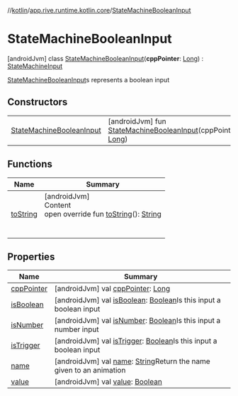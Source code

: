//[kotlin](../../../index.md)/[app.rive.runtime.kotlin.core](../index.md)/[StateMachineBooleanInput](index.md)



# StateMachineBooleanInput  
 [androidJvm] class [StateMachineBooleanInput](index.md)(**cppPointer**: [Long](https://kotlinlang.org/api/latest/jvm/stdlib/kotlin/-long/index.html)) : [StateMachineInput](../-state-machine-input/index.md)

[StateMachineBooleanInput](index.md)s represents a boolean input

   


## Constructors  
  
| | |
|---|---|
| <a name="app.rive.runtime.kotlin.core/StateMachineBooleanInput/StateMachineBooleanInput/#kotlin.Long/PointingToDeclaration/"></a>[StateMachineBooleanInput](-state-machine-boolean-input.md)| <a name="app.rive.runtime.kotlin.core/StateMachineBooleanInput/StateMachineBooleanInput/#kotlin.Long/PointingToDeclaration/"></a> [androidJvm] fun [StateMachineBooleanInput](-state-machine-boolean-input.md)(cppPointer: [Long](https://kotlinlang.org/api/latest/jvm/stdlib/kotlin/-long/index.html))   <br>|


## Functions  
  
|  Name |  Summary | 
|---|---|
| <a name="app.rive.runtime.kotlin.core/StateMachineBooleanInput/toString/#/PointingToDeclaration/"></a>[toString](to-string.md)| <a name="app.rive.runtime.kotlin.core/StateMachineBooleanInput/toString/#/PointingToDeclaration/"></a>[androidJvm]  <br>Content  <br>open override fun [toString](to-string.md)(): [String](https://kotlinlang.org/api/latest/jvm/stdlib/kotlin/-string/index.html)  <br><br><br>|


## Properties  
  
|  Name |  Summary | 
|---|---|
| <a name="app.rive.runtime.kotlin.core/StateMachineBooleanInput/cppPointer/#/PointingToDeclaration/"></a>[cppPointer](index.md#%5Bapp.rive.runtime.kotlin.core%2FStateMachineBooleanInput%2FcppPointer%2F%23%2FPointingToDeclaration%2F%5D%2FProperties%2F900138717)| <a name="app.rive.runtime.kotlin.core/StateMachineBooleanInput/cppPointer/#/PointingToDeclaration/"></a> [androidJvm] val [cppPointer](index.md#%5Bapp.rive.runtime.kotlin.core%2FStateMachineBooleanInput%2FcppPointer%2F%23%2FPointingToDeclaration%2F%5D%2FProperties%2F900138717): [Long](https://kotlinlang.org/api/latest/jvm/stdlib/kotlin/-long/index.html)   <br>|
| <a name="app.rive.runtime.kotlin.core/StateMachineBooleanInput/isBoolean/#/PointingToDeclaration/"></a>[isBoolean](index.md#%5Bapp.rive.runtime.kotlin.core%2FStateMachineBooleanInput%2FisBoolean%2F%23%2FPointingToDeclaration%2F%5D%2FProperties%2F900138717)| <a name="app.rive.runtime.kotlin.core/StateMachineBooleanInput/isBoolean/#/PointingToDeclaration/"></a> [androidJvm] val [isBoolean](index.md#%5Bapp.rive.runtime.kotlin.core%2FStateMachineBooleanInput%2FisBoolean%2F%23%2FPointingToDeclaration%2F%5D%2FProperties%2F900138717): [Boolean](https://kotlinlang.org/api/latest/jvm/stdlib/kotlin/-boolean/index.html)Is this input a boolean input   <br>|
| <a name="app.rive.runtime.kotlin.core/StateMachineBooleanInput/isNumber/#/PointingToDeclaration/"></a>[isNumber](index.md#%5Bapp.rive.runtime.kotlin.core%2FStateMachineBooleanInput%2FisNumber%2F%23%2FPointingToDeclaration%2F%5D%2FProperties%2F900138717)| <a name="app.rive.runtime.kotlin.core/StateMachineBooleanInput/isNumber/#/PointingToDeclaration/"></a> [androidJvm] val [isNumber](index.md#%5Bapp.rive.runtime.kotlin.core%2FStateMachineBooleanInput%2FisNumber%2F%23%2FPointingToDeclaration%2F%5D%2FProperties%2F900138717): [Boolean](https://kotlinlang.org/api/latest/jvm/stdlib/kotlin/-boolean/index.html)Is this input a number input   <br>|
| <a name="app.rive.runtime.kotlin.core/StateMachineBooleanInput/isTrigger/#/PointingToDeclaration/"></a>[isTrigger](index.md#%5Bapp.rive.runtime.kotlin.core%2FStateMachineBooleanInput%2FisTrigger%2F%23%2FPointingToDeclaration%2F%5D%2FProperties%2F900138717)| <a name="app.rive.runtime.kotlin.core/StateMachineBooleanInput/isTrigger/#/PointingToDeclaration/"></a> [androidJvm] val [isTrigger](index.md#%5Bapp.rive.runtime.kotlin.core%2FStateMachineBooleanInput%2FisTrigger%2F%23%2FPointingToDeclaration%2F%5D%2FProperties%2F900138717): [Boolean](https://kotlinlang.org/api/latest/jvm/stdlib/kotlin/-boolean/index.html)Is this input a boolean input   <br>|
| <a name="app.rive.runtime.kotlin.core/StateMachineBooleanInput/name/#/PointingToDeclaration/"></a>[name](index.md#%5Bapp.rive.runtime.kotlin.core%2FStateMachineBooleanInput%2Fname%2F%23%2FPointingToDeclaration%2F%5D%2FProperties%2F900138717)| <a name="app.rive.runtime.kotlin.core/StateMachineBooleanInput/name/#/PointingToDeclaration/"></a> [androidJvm] val [name](index.md#%5Bapp.rive.runtime.kotlin.core%2FStateMachineBooleanInput%2Fname%2F%23%2FPointingToDeclaration%2F%5D%2FProperties%2F900138717): [String](https://kotlinlang.org/api/latest/jvm/stdlib/kotlin/-string/index.html)Return the name given to an animation   <br>|
| <a name="app.rive.runtime.kotlin.core/StateMachineBooleanInput/value/#/PointingToDeclaration/"></a>[value](value.md)| <a name="app.rive.runtime.kotlin.core/StateMachineBooleanInput/value/#/PointingToDeclaration/"></a> [androidJvm] val [value](value.md): [Boolean](https://kotlinlang.org/api/latest/jvm/stdlib/kotlin/-boolean/index.html)   <br>|


